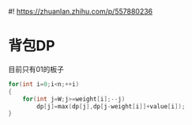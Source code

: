 #! https://zhuanlan.zhihu.com/p/557880236
# 背包DP
目前只有01的板子
```cpp
for(int i=0;i<n;++i)
{
    for(int j=W;j>=weight[i];--j)
        dp[j]=max(dp[j],dp[j-weight[i]]+value[i]);
}
```